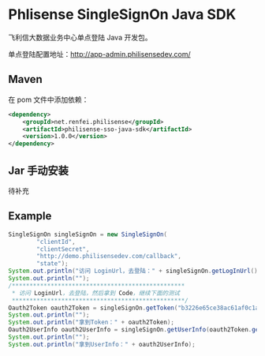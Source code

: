 # Phlisense SingleSignOn Java SDK

飞利信大数据业务中心单点登陆 Java 开发包。

单点登陆配置地址：http://app-admin.philisensedev.com/

## Maven
在 pom 文件中添加依赖：
```xml
<dependency>
    <groupId>net.renfei.philisense</groupId>
    <artifactId>philisense-sso-java-sdk</artifactId>
    <version>1.0.0</version>
</dependency>
```

## Jar 手动安装

待补充

## Example

```java
SingleSignOn singleSignOn = new SingleSignOn(
        "clientId",
        "clientSecret",
        "http://demo.philisensedev.com/callback",
        "state");
System.out.println("访问 LoginUrl，去登陆：" + singleSignOn.getLogInUrl());
System.out.println("");
/*************************************************
 * 访问 LoginUrl，去登陆，然后拿到 Code，继续下面的测试
 *************************************************/
Oauth2Token oauth2Token = singleSignOn.getToken("b3226e65ce38ac61af0c1ac7fb2d1257d1031910");
System.out.println("");
System.out.println("拿到Token：" + oauth2Token);
Oauth2UserInfo oauth2UserInfo = singleSignOn.getUserInfo(oauth2Token.getAccess_token());
System.out.println("");
System.out.println("拿到UserInfo：" + oauth2UserInfo);
```